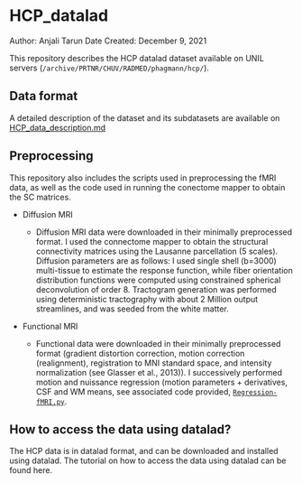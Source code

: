 # HCP_datalad

Author: Anjali Tarun
Date Created: December 9, 2021

This repository describes the HCP datalad dataset available on UNIL servers (`/archive/PRTNR/CHUV/RADMED/phagmann/hcp/`).

## Data format

A detailed description of the dataset and its subdatasets are available on [HCP_data_description.md](https://github.com/abtarun/HCP_datalad/blob/main/HCP_data_description.md)


## Preprocessing 

This repository also includes the scripts used in preprocessing the fMRI data, as well as the code used in running the conectome mapper to obtain the SC matrices.

  * Diffusion MRI
    * Diffusion MRI data were downloaded in their minimally preprocessed format. I used the connectome mapper to obtain the structural connectivity matrices using the Lausanne parcellation (5 scales). Diffusion parameters are as follows: I used single shell (b=3000) multi-tissue to estimate the response function, while fiber orientation distribution functions were computed using constrained spherical deconvolution of order 8. Tractogram generation was performed using deterministic tractography with about 2 Million output streamlines, and was seeded from the white matter. 
    
  * Functional MRI
    * Functional data were downloaded in their minimally preprocessed format (gradient distortion correction, motion correction (realignment), registration to MNI standard space, and intensity normalization (see Glasser et al., 2013)). I successively performed motion and  nuissance regression (motion parameters + derivatives, CSF and WM means, see associated code provided, [`Regression-fMRI.py`](https://github.com/abtarun/HCP_datalad/blob/main/Regression-fMRI.py).


## How to access the data using datalad?

The HCP data is in datalad format, and can be downloaded and installed using datalad. The tutorial on how to access the data using datalad can be found here.

